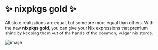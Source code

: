 # ✨ nixpkgs gold ✨

All store realizations are equal, but some are more equal than others. With the new **nixpkgs gold**, you can give your Nix expressions that premium shine by keeping them out of the hands of the common, vulgar nix stores.

![image](https://github.com/user-attachments/assets/09160fe1-7efa-4e02-b55e-383dedba0b7d)
